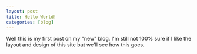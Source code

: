 ```yaml
---
layout: post
title: Hello World!
categories: [blog]
---
```


Well this is my first post on my "new" blog. I'm still not 100% sure if I like the layout and design of this site but we'll see how this goes. 
